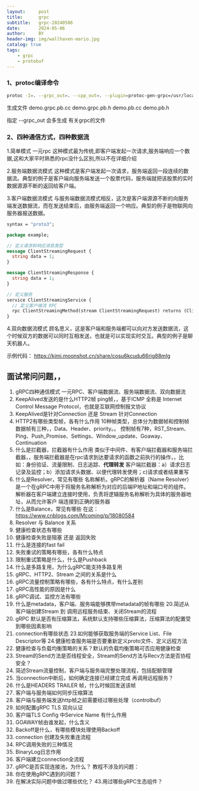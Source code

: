 ```yaml
---
layout:     post
title:      grpc
subtitle:   grpc-20240506
date:       2024-05-06
author:     BY
header-img: img/wallhaven-mario.jpg
catalog: true
tags:
    - grpc
    - protobuf
---
```



### 1、protoc编译命令

```bash
protoc -I=. --grpc_out=. --cpp_out=. --plugin=protoc-gen-grpc=/usr/local/bin/grpc_cpp_plugin demo.proto
```
生成文件
demo.grpc.pb.cc
demo.grpc.pb.h
demo.pb.cc
demo.pb.h

指定 --grpc_out 会多生成 有关grpc的文件

### 2、四种通信方式，四种数据流
1.简单模式 一元rpc
这种模式最为传统,即客户端发起一次请求,服务端响应一个数据,这和大家平时熟悉的rpc没什么区别,所以不在详细介绍

2.服务端数据流模式
这种模式是客户端发起一次请求，服务端返回一段连续的数据流。典型的例子是客户端向服务端发送一个股票代码，服务端就把该股票的实时数据源源不断的返回给客户端。


3.客户端数据流模式
与服务端数据流模式相反，这次是客户端源源不断的向服务端发送数据流，而在发送结束后，由服务端返回一个响应。典型的例子是物联网向服务器报送数据。
```proto
syntax = "proto3";

package example;

// 定义请求和响应消息类型
message ClientStreamingRequest {
  string data = 1;
}

message ClientStreamingResponse {
  string data = 1;
}

// 定义服务
service ClientStreamingService {
  // 定义客户端流 RPC
  rpc ClientStreamingMethod(stream ClientStreamingRequest) returns (ClientStreamingResponse);
}
```


4.双向数据流模式
顾名思义，这是客户端和服务端都可以向对方发送数据流，这个时候双方的数据可以同时互相发送，也就是可以实现实时交互。典型的例子是聊天机器人。

示例代码：
https://kimi.moonshot.cn/share/cosu6kcudu66rig88mlg


## 面试常问问题，，
1. gRPC四种通信模式
    一元RPC、客户端数据流、服务端数据流、双向数据流
2. KeepAlived发送的是什么HTTP2帧
    ping帧，，基于ICMP 全称是 Internet Control Message Protocol，也就是互联网控制报文协议
3. KeepAlived是针对Connection 还是 Stream
    针对Connection
4. HTTP2有哪些类型帧，各有什么作用
    10种帧类型，总体分为数据帧和控制帧
   数据帧有三种，，Data、Header、priority。。
   控制帧有7种，RST_Stream、Ping、Push_Promise、Settings、Window_update、Goaway、Continuation         
6. 什么是拦截器，拦截器有什么作用
    类似于中间件、有客户端拦截器和服务端拦截器，，服务端拦截器是在rpc请求到达要请求的函数之前执行的操作，，比如：身份验证、流量限制、日志追踪、**代理转发**
    客户端拦截器：a）请求日志记录及监控；b）添加请求头数据、以便代理转发使用；c)请求或者结果重写
8. 什么是Resolver，常见有哪些
    名称解析。gRPC的解析器（Name Resolver）是一个在gRPC中用于将服务名称解析为对应的后端IP地址和端口号的组件。解析器在客户端建立连接时使用，负责将逻辑服务名称解析为具体的服务器地址，从而允许客户     端连接到正确的服务器
9. 什么是Balance，常见有哪些
    在这：https://www.cnblogs.com/Mcoming/p/18080584
10. Resolver 与 Balance 关系
11. 健康检查状态有哪些
12. 健康检查失败是阻塞 还是 返回失败
13. 什么是连接的fast fail
14. 失败重试的策略有哪些，各有什么特点
15. 限制重试策略是什么，什么是Pushback
16. 什么是多路复用，为什么gRPC能支持多路复用
17. gRPC、HTTP2、Stream 之间的关系是什么
18. gRPC流量控制策略有哪些，各有什么特点，有什么差别
19. gRPC高性能的原因是什么
20. gRPC调试、监控方法有哪些
21. 什么是metadata，客户端、服务端能够携带metadata的帧有哪些
20.简述从客户端创建Stream 到 调用远程服务结束、关闭Stream的流程
22. gRPC 默认是否有压缩算法，系统默认支持哪些压缩算法，压缩算法的配置受到哪些因素影响
23. connection有哪些状态
23.如何能够获取服务端的Service List、File Descriptor等
24.健康检查服务端是否要重新定义proto文件、定义远程方法
25. 健康检查与负载均衡策略的关系？默认的负载均衡策略可否应用健康检查
26. Stream的Send方法是否线程安全，Stream的Send方法与Recv方法是否协程安全？
27. 简述Stream流量控制，客户端与服务端完整处理流程，包括配额管理
28. 当connection中断后，如何确定连接已经建立完成 再调用远程服务？
29. 什么是HEADERS TRAILER 帧，什么时候回发送该帧
30. 客户端与服务端如何同步压缩算法
31. 客户端与服务端发送http帧之前需要经过哪些处理（controlbuf）
32. 如何配置gRPC TLS 双向认证
33. 客户端TLS Config 中Service Name 有什么作用
34. GOAWAY帧由谁发起，什么含义
35. Backoff是什么，有哪些模块处理使用Backoff
36. connection 创建及失败重连流程
37. RPC调用失败的三种情况
38. BinaryLog日志作用
39. 客户端建立connection全流程
40. gRPC是否实现连接池，为什么？
教程不涉及的问题：
41. 你在使用gRPC遇到的问题？
42. 在解决实际问题中做过哪些优化？
43.用过哪些gRPC生态组件？
